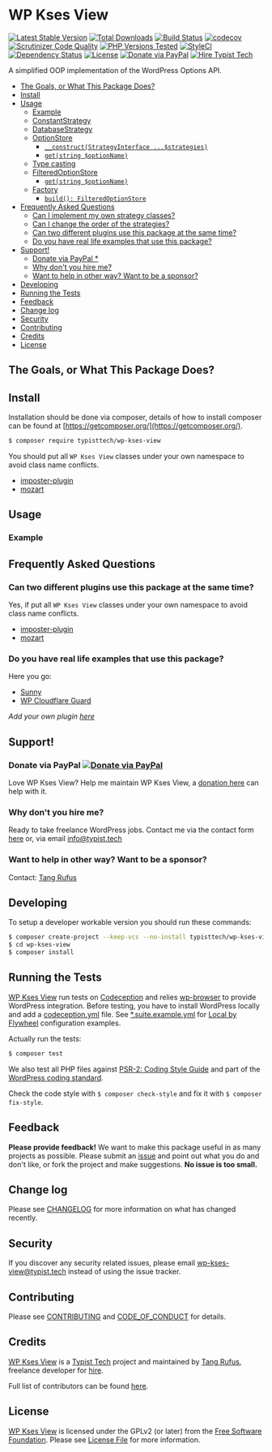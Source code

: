 # WP Kses View

[![Latest Stable Version](https://poser.pugx.org/typisttech/wp-kses-view/v/stable)](https://packagist.org/packages/typisttech/wp-kses-view)
[![Total Downloads](https://poser.pugx.org/typisttech/wp-kses-view/downloads)](https://packagist.org/packages/typisttech/wp-kses-view)
[![Build Status](https://travis-ci.org/TypistTech/wp-kses-view.svg?branch=master)](https://travis-ci.org/TypistTech/wp-kses-view)
[![codecov](https://codecov.io/gh/TypistTech/wp-kses-view/branch/master/graph/badge.svg)](https://codecov.io/gh/TypistTech/wp-kses-view)
[![Scrutinizer Code Quality](https://scrutinizer-ci.com/g/TypistTech/wp-kses-view/badges/quality-score.png?b=master)](https://scrutinizer-ci.com/g/TypistTech/wp-kses-view/?branch=master)
[![PHP Versions Tested](http://php-eye.com/badge/typisttech/wp-kses-view/tested.svg)](https://travis-ci.org/TypistTech/wp-kses-view)
[![StyleCI](https://styleci.io/repos/107187828/shield?branch=master)](https://styleci.io/repos/107187828)
[![Dependency Status](https://gemnasium.com/badges/github.com/TypistTech/wp-kses-view.svg)](https://gemnasium.com/github.com/TypistTech/wp-kses-view)
[![License](https://poser.pugx.org/typisttech/wp-kses-view/license)](https://packagist.org/packages/typisttech/wp-kses-view)
[![Donate via PayPal](https://img.shields.io/badge/Donate-PayPal-blue.svg)](https://www.typist.tech/donate/wp-kses-view/)
[![Hire Typist Tech](https://img.shields.io/badge/Hire-Typist%20Tech-ff69b4.svg)](https://www.typist.tech/contact/)

A simplified OOP implementation of the WordPress Options API.

<!-- START doctoc generated TOC please keep comment here to allow auto update -->
<!-- DON'T EDIT THIS SECTION, INSTEAD RE-RUN doctoc TO UPDATE -->


- [The Goals, or What This Package Does?](#the-goals-or-what-this-package-does)
- [Install](#install)
- [Usage](#usage)
  - [Example](#example)
  - [ConstantStrategy](#constantstrategy)
  - [DatabaseStrategy](#databasestrategy)
  - [OptionStore](#optionstore)
    - [`__construct(StrategyInterface ...$strategies)`](#__constructstrategyinterface-strategies)
    - [`get(string $optionName)`](#getstring-optionname)
  - [Type casting](#type-casting)
  - [FilteredOptionStore](#filteredoptionstore)
    - [`get(string $optionName)`](#getstring-optionname-1)
  - [Factory](#factory)
    - [`build(): FilteredOptionStore`](#build-filteredoptionstore)
- [Frequently Asked Questions](#frequently-asked-questions)
  - [Can I implement my own strategy classes?](#can-i-implement-my-own-strategy-classes)
  - [Can I change the order of the strategies?](#can-i-change-the-order-of-the-strategies)
  - [Can two different plugins use this package at the same time?](#can-two-different-plugins-use-this-package-at-the-same-time)
  - [Do you have real life examples that use this package?](#do-you-have-real-life-examples-that-use-this-package)
- [Support!](#support)
  - [Donate via PayPal *](#donate-via-paypal-)
  - [Why don't you hire me?](#why-dont-you-hire-me)
  - [Want to help in other way? Want to be a sponsor?](#want-to-help-in-other-way-want-to-be-a-sponsor)
- [Developing](#developing)
- [Running the Tests](#running-the-tests)
- [Feedback](#feedback)
- [Change log](#change-log)
- [Security](#security)
- [Contributing](#contributing)
- [Credits](#credits)
- [License](#license)

<!-- END doctoc generated TOC please keep comment here to allow auto update -->

## The Goals, or What This Package Does?

## Install

Installation should be done via composer, details of how to install composer can be found at [https://getcomposer.org/](https://getcomposer.org/).

``` bash
$ composer require typisttech/wp-kses-view
```

You should put all `WP Kses View` classes under your own namespace to avoid class name conflicts.

- [imposter-plugin](https://github.com/Typisttech/imposter-plugin)
- [mozart](https://github.com/coenjacobs/mozart)

## Usage

### Example

## Frequently Asked Questions

### Can two different plugins use this package at the same time?

Yes, if put all `WP Kses View` classes under your own namespace to avoid class name conflicts.

- [imposter-plugin](https://github.com/Typisttech/imposter-plugin)
- [mozart](https://github.com/coenjacobs/mozart)

### Do you have real life examples that use this package?

Here you go:

 * [Sunny](https://github.com/Typisttech/sunny)
 * [WP Cloudflare Guard](https://github.com/TypistTech/wp-cloudflare-guard)

*Add your own plugin [here](https://github.com/TypistTech/wp-kses-view/edit/master/README.md)*

## Support!

### Donate via PayPal [![Donate via PayPal](https://img.shields.io/badge/Donate-PayPal-blue.svg)](https://www.typist.tech/donate/wp-kses-view/)

Love WP Kses View? Help me maintain WP Kses View, a [donation here](https://www.typist.tech/donate/wp-kses-view/) can help with it.

### Why don't you hire me?
Ready to take freelance WordPress jobs. Contact me via the contact form [here](https://www.typist.tech/contact/) or, via email info@typist.tech

### Want to help in other way? Want to be a sponsor?
Contact: [Tang Rufus](mailto:tangrufus@gmail.com)

## Developing

To setup a developer workable version you should run these commands:

```bash
$ composer create-project --keep-vcs --no-install typisttech/wp-kses-view:dev-master
$ cd wp-kses-view
$ composer install
```

## Running the Tests

[WP Kses View](https://github.com/TypistTech/wp-kses-view) run tests on [Codeception](http://codeception.com/) and relies [wp-browser](https://github.com/lucatume/wp-browser) to provide WordPress integration.
Before testing, you have to install WordPress locally and add a [codeception.yml](http://codeception.com/docs/reference/Configuration) file.
See [*.suite.example.yml](./tests/) for [Local by Flywheel](https://share.getf.ly/v20q1y) configuration examples.

Actually run the tests:

``` bash
$ composer test
```

We also test all PHP files against [PSR-2: Coding Style Guide](http://www.php-fig.org/psr/psr-2/) and part of the [WordPress coding standard](https://github.com/WordPress-Coding-Standards/WordPress-Coding-Standards).

Check the code style with ``$ composer check-style`` and fix it with ``$ composer fix-style``.

## Feedback

**Please provide feedback!** We want to make this package useful in as many projects as possible.
Please submit an [issue](https://github.com/TypistTech/wp-kses-view/issues/new) and point out what you do and don't like, or fork the project and make suggestions.
**No issue is too small.**

## Change log

Please see [CHANGELOG](CHANGELOG.md) for more information on what has changed recently.

## Security

If you discover any security related issues, please email wp-kses-view@typist.tech instead of using the issue tracker.

## Contributing

Please see [CONTRIBUTING](.github/CONTRIBUTING.md) and [CODE_OF_CONDUCT](./CODE_OF_CONDUCT.md) for details.

## Credits

[WP Kses View](https://github.com/TypistTech/wp-kses-view) is a [Typist Tech](https://www.typist.tech) project and maintained by [Tang Rufus](https://twitter.com/Tangrufus), freelance developer for [hire](https://www.typist.tech/contact/).

Full list of contributors can be found [here](https://github.com/TypistTech/wp-kses-view/graphs/contributors).

## License

[WP Kses View](https://github.com/TypistTech/wp-kses-view) is licensed under the GPLv2 (or later) from the [Free Software Foundation](http://www.fsf.org/).
Please see [License File](LICENSE) for more information.
